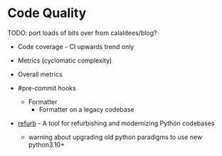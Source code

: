 Code Quality
============

TODO: port loads of bits over from calaldees/blog?

* Code coverage - CI upwards trend only
* Metrics (cyclomatic complexity)
* Overall metrics
* #pre-commit hooks
    * Formatter
        * Formatter on a legacy codebase

* [refurb](https://github.com/dosisod/refurb) - A tool for refurbishing and modernizing Python codebases 
    * warning about upgrading old python paradigms to use new python3.10+